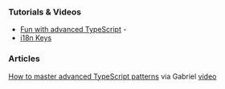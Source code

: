 ### Tutorials & Videos
* [Fun with advanced TypeScript](https://www.youtube.com/watch?v=nNse0r0aRT8) - 
* [i18n Keys](https://www.youtube.com/watch?v=Wt1J-LQ_n7M)

### Articles
[How to master advanced TypeScript patterns](https://www.freecodecamp.org/news/typescript-curry-ramda-types-f747e99744ab/) via Gabriel [video](https://www.youtube.com/watch?v=vGVvJuazs84)
